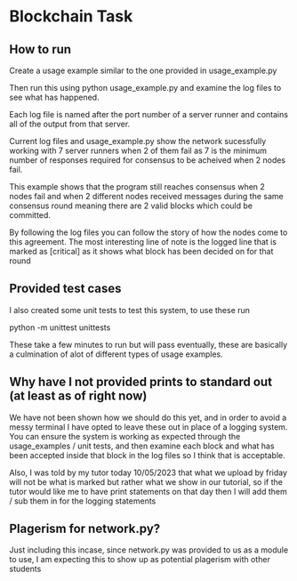 # Blockchain Task

## How to run

Create a usage example similar to the one provided in usage_example.py

Then run this using python usage_example.py and examine the log files to see what has happened.

Each log file is named after the port number of a server runner and contains all of the output from that server.

Current log files and usage_example.py show the network sucessfully working with 7 server runners when 2 of them fail as 7
is the minimum number of responses required for consensus to be acheived when 2 nodes fail.

This example shows that the program still reaches consensus when 2 nodes fail and when 2 different nodes received messages
during the same consensus round meaning there are 2 valid blocks which could be committed.

By following the log files you can follow the story of how the nodes come to this agreement. The most interesting line of note is the logged line that is marked as [critical] as it shows what block has been decided on for that round

## Provided test cases

I also created some unit tests to test this system, to use these run

python -m unittest unittests

These take a few minutes to run but will pass eventually, these are basically a culmination of alot of different types
of usage examples.

## Why have I not provided prints to standard out (at least as of right now)

We have not been shown how we should do this yet, and in order to avoid a messy terminal I have opted to leave these out in
place of a logging system. You can ensure the system is working as expected through the usage_examples / unit tests, and then
examine each block and what has been accepted inside that block in the log files so I think that is acceptable.

Also, I was told by my tutor today 10/05/2023 that what we upload by friday will not be what is marked but rather what we
show in our tutorial, so if the tutor would like me to have print statements on that day then I will add them / sub them in 
for the logging statements

## Plagerism for network.py?

Just including this incase, since network.py was provided to us as a module to use, I am expecting this to show up as potential plagerism with other students